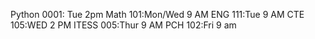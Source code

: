 Python 0001: Tue  2pm
Math 101:Mon/Wed 9 AM
ENG  111:Tue    9 AM
CTE 105:WED    2 PM
ITESS 005:Thur  9 AM
PCH 102:Fri  9 am
